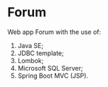 # Forum

Web app Forum with the use of:
1) Java SE;
2) JDBC template;
3) Lombok;
4) Microsoft SQL Server;
5) Spring Boot MVC (JSP).
